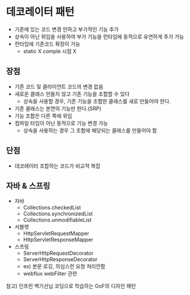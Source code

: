 # 데코레이터 패턴
- 기존에 있는 코드 변경 안하고 부가적인 기능 추가
- 상속이 아닌 위임을 사용하여 부가 기능을 런타임에 동적으로 유연하게 추가 가능
- 런타임에 기존코드 확장이 가능
    - static X comple 시점 X

## 장점
- 기존 코드 및 클라이언트 코드의 변경 없음
- 새로운 클래스 만들지 않고 기존 기능을 조합할 수 있다
    - 상속을 사용할 경우, 기존 기능을 조합한 클래스를 새로 만들어야 한다.
- 기존 클래스는 본연의 기능만 한다.(SRP) 
- 기능 조합은 다른 쪽에 위임
- 컴파일 타임이 아닌 동적으로 기능 변경 가능
    - 상속을 사용하는 경우 그 조합에 해당되는 클래스를 만들어야 함

## 단점
- 데코레이터 조합하는 코드가 비교적 복잡

## 자바 & 스프링
- 자바
    - Collections.checkedList
    - Collections.synchronizedList
    - Collections.unmodifiableList
- 서블렛
    - HttpServletRequestMapper
    - HttpServletResponseMapper
- 스프링
    - ServerHttpRequestDecorator
    - ServerHttpResponseDecorator
    - ex) 본문 로깅, 의심스런 요청 처리안함
    - webflux webFilter 관련

참고) 인프런 백기선님 코딩으로 학습하는 GoF의 디자인 패턴




